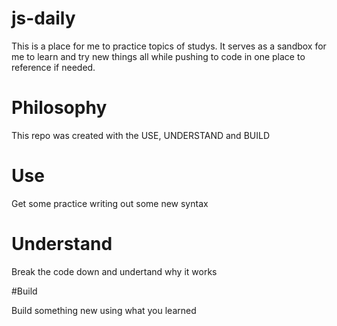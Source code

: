 # js-daily

This is a place for me to practice topics of studys. It serves as a sandbox for me to learn and try new things all while pushing to code in one place to reference if needed.

# Philosophy

This repo was created with the USE, UNDERSTAND and BUILD

# Use

Get some practice writing out some new syntax

# Understand

Break the code down and undertand why it works

#Build

Build something new using what you learned
